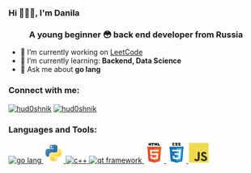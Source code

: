 ### Hi 🙋🏻‍♂️, I'm Danila

<h3 align="center"> A young beginner 😳 back end developer from Russia </h3>

- 🔭 I’m currently working on [LeetCode](https://github.com/hud0shnik/LeetCode)
- 🌱 I’m currently learning: **Backend, Data Science**
- 💬 Ask me about **go lang**

<h3 align="left">Connect with me:</h3>
<p align="left">
<a href="https://vk.com/hud0shnik" target="blank"><img align="center" src="https://img.icons8.com/nolan/64/vk-circled.png" alt="hud0shnik" height="40" width="40" /></a>
<a href="https://www.instagram.com/hud0shnik_/" target="blank"><img align="center" src="https://img.icons8.com/fluency/48/000000/instagram-new.png" alt="hud0shnik" height="40" width="40" /></a>  
</p>

<h3 align="left">Languages and Tools:</h3>
<p align="left"> 
<a href="https://golang.org" target="_blank"> <img src="https://www.vectorlogo.zone/logos/golang/golang-ar21.svg" alt="go lang" width="40" height="40"/> </a>
<a href="https://www.python.org" target="_blank"> <img src="https://raw.githubusercontent.com/devicons/devicon/master/icons/python/python-original.svg" alt="python" width="40" height="40"/> </a>
<a href="https://www.cplusplus.com" target="_blank"> <img src="https://img.icons8.com/color/48/000000/c-plus-plus-logo.png" alt="c++" width="40" height="40"/> </a>
<a href="https://www.qt.io" target="_blank"> <img src="https://img.icons8.com/ios-filled/50/26e07f/qt.png" alt="qt framework" width="40" height="40"/> </a>
<a href="https://www.w3.org/html/" target="_blank"> <img src="https://raw.githubusercontent.com/devicons/devicon/master/icons/html5/html5-original-wordmark.svg" alt="html5" width="40" height="40"/> </a>
<a href="https://www.w3schools.com/css/" target="_blank"> <img src="https://raw.githubusercontent.com/devicons/devicon/master/icons/css3/css3-original-wordmark.svg" alt="css3" width="40" height="40"/> </a>
<a href="https://developer.mozilla.org/en-US/docs/Web/JavaScript" target="_blank"> <img src="https://raw.githubusercontent.com/devicons/devicon/master/icons/javascript/javascript-original.svg" alt="javascript" width="40" height="40"/> </a>
</p>


